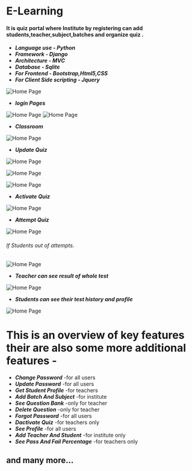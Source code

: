 # E-Learning
#### It is quiz portal where Institute by registering can add students,teacher,subject,batches and organize quiz . 
- ***Language use - Python***
- ***Framework - Django***
- ***Architecture - MVC***
- ***Database - Sqlite***
- ***For Frontend - Bootstrap,Html5,CSS***
- ***For Client Side scripting - Jquery*** 

![Home Page](https://github.com/rahulgupta1999/E-Learning/blob/master/Output/Screenshot%20(5).png)


- ***login Pages***


![Home Page](https://github.com/rahulgupta1999/E-Learning/blob/master/Output/Screenshot%20(6).png)
![Home Page](https://github.com/rahulgupta1999/E-Learning/blob/master/Output/Screenshot%20(7).png)


- ***Classroom***


![Home Page](https://github.com/rahulgupta1999/E-Learning/blob/master/Output/Screenshot%20(8).png)


- ***Update Quiz***


![Home Page](https://github.com/rahulgupta1999/E-Learning/blob/master/Output/Screenshot%20(10).png)


![Home Page](https://github.com/rahulgupta1999/E-Learning/blob/master/Output/Screenshot%20(18).png)


![Home Page](https://github.com/rahulgupta1999/E-Learning/blob/master/Output/Screenshot%20(19).png)


- ***Activate Quiz***

![Home Page](https://github.com/rahulgupta1999/E-Learning/blob/master/Output/Screenshot%20(14).png)


- ***Attempt Quiz***

![Home Page](https://github.com/rahulgupta1999/E-Learning/blob/master/Output/Screenshot%20(15).png)

###### If Students out of attempts.

![Home Page](https://github.com/rahulgupta1999/E-Learning/blob/master/Output/Screenshot%20(17).png)


- ***Teacher can see result of whole test***


![Home Page](https://github.com/rahulgupta1999/E-Learning/blob/master/Output/Screenshot%20(11).png)

- ***Students can see their test history and profile***

![Home Page](https://github.com/rahulgupta1999/E-Learning/blob/master/Output/Screenshot%20(13).png)

# This is an overview of key features their are also some more additional features -
- ***Change Password*** -for all users
- ***Update Password*** -for all users
- ***Get Student Profile*** -for teachers
- ***Add Batch And Subject*** -for institute
- ***See Question Bank*** -only for teacher
- ***Delete Question*** -only for teacher
- ***Forgot Password*** -for all users
- ***Dactivate Quiz*** -for teachers only
- ***See Profile*** -for all users
- ***Add Teacher And Student*** -for institute only
- ***See Pass And Fail Percentage*** -for teachers only  
## and many more...
